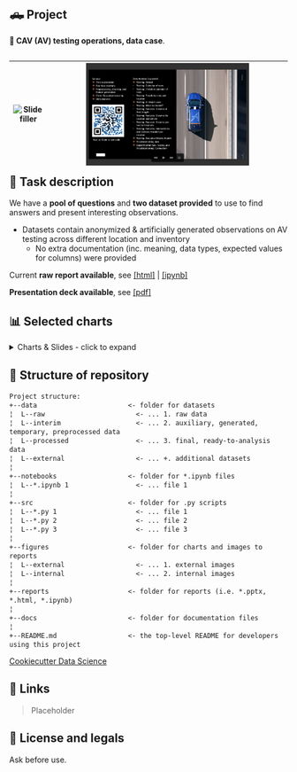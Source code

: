 ## 🛻 Project
**🚙 CAV (AV) testing operations, data case**.

<table align="left">
  <thead>
    <tr>
      <th><img src="./figures/internal/slide_filler.png" align="center" alt="Slide filler" width="70%"></th>
      <th><img src="./figures/internal/slide_TOC.png" align="center" alt="Slide TOC" width="70%"></th>
    </tr>
  </thead>
</table>

## 📖 Task description
We have a **pool of questions** and **two dataset provided** to use to find answers and present interesting observations.

* Datasets contain anonymized & artificially generated observations on AV testing across different location and inventory
  * No extra documentation (inc. meaning, data types, expected values for columns) were provided

Current **raw report available**, see [[html]](https://htmlpreview.github.io/?https://github.com/Witold1/CAV_data_case/blob/master/reports/Report_final.html) | [[ipynb]](https://nbviewer.org/github/Witold1/CAV_data_case/blob/master/notebooks/Report_final.ipynb)

**Presentation deck available**, see [[pdf]](https://drive.google.com/file/d/1KPciOPsQ1hpW3ij8KY1EatRXYsiUZNRv/view?usp=sharing)

## 📊 Selected charts
<details>
  <summary>Charts & Slides - click to expand</summary>
  <table align="center">
    <thead>
      <tr>
        <th><img src="./figures/internal/slide_clouds.png?raw=true" alt="Number of tests per day"></th>
      </tr>
      <tr>
        <th><img src="./figures/internal/slide_lines.png?raw=true" alt="Number of tests per day bars"></th>
      </tr>
      <tr>
        <th><img src="./figures/internal/slide_mixed.png?raw=true" alt="Test distance per location - clouds"></th>
      </tr>
    </thead>
  </table>
</details>

## 📁 Structure of repository
```
Project structure:
+--data                       <- folder for datasets
¦  L--raw                       <- ... 1. raw data
¦  L--interim                   <- ... 2. auxiliary, generated, temporary, preprocessed data
¦  L--processed                 <- ... 3. final, ready-to-analysis data
¦  L--external                  <- ... +. additional datasets
¦  
+--notebooks                  <- folder for *.ipynb files
¦  L--*.ipynb 1                 <- ... file 1
¦
+--src                        <- folder for .py scripts
¦  L--*.py 1                    <- ... file 1
¦  L--*.py 2                    <- ... file 2
¦  L--*.py 3                    <- ... file 3
¦
+--figures                    <- folder for charts and images to reports
¦  L--external                  <- ... 1. external images
¦  L--internal                  <- ... 2. internal images
¦
+--reports                    <- folder for reports (i.e. *.pptx, *.html, *.ipynb)
¦
+--docs                       <- folder for documentation files
¦
+--README.md                  <- the top-level README for developers using this project
```
[Cookiecutter Data Science](https://drivendata.github.io/cookiecutter-data-science/#directory-structure)

## 📌 Links
> Placeholder
<!--- * Feature engineering. Preprocessing. Charts [Here](https://nbviewer.org/) --->

## 🐉 License and legals
Ask before use.
